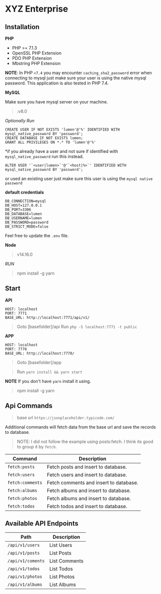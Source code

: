 
# XYZ Enterprise

## Installation

**PHP**

-   PHP >= 7.1.3
-   OpenSSL PHP Extension
-   PDO PHP Extension
-   Mbstring PHP Extension

**NOTE**: In PHP `<7.4` you may encounter `caching_sha2_password` error when connecting to mysql just make sure your user is using the native mysql password. This application is also tested in PHP 7.4.

**MySQL**

Make sure you have mysql server on your machine.

>:v8.0


*Optionally Run*

```
CREATE USER IF NOT EXISTS 'lumen'@'%' IDENTIFIED WITH mysql_native_password BY 'password';
CREATE DATABASE IF NOT EXISTS lumen;
GRANT ALL PRIVILEGES ON *.* TO 'lumen'@'%'
```

*if you already have a user and not sure if identified with `mysql_native_password` run this instead.

```
ALTER USER '`<user|lumen>`'@'`<host|%>`' IDENTIFIED WITH mysql_native_password BY 'password';
```

or used an existing user just make sure this user is using the `mysql native password`

**default credentials**
```
DB_CONNECTION=mysql
DB_HOST=127.0.0.1
DB_PORT=3306
DB_DATABASE=lumen
DB_USERNAME=lumen
DB_PASSWORD=password
DB_STRICT_MODE=false
```

Feel free to update the `.env` file.

**Node**

> v14.16.0

*RUN*
> npm install -g yarn

## Start

**API**

```
HOST: localhost
PORT: 7771
BASE_URL: http://localhost:7771/api/v1/
```

> Goto [basefolder]/api
> Run `php -S localhost:7771 -t public`

**APP**

```
HOST: localhost
PORT: 7770
BASE_URL: http://localhost:7770/
```

> Goto [basefolder]/app

> Run `yarn install && yarn start`

**NOTE** If you don't have `yarn` install it using.

> npm install -g yarn


## Api Commands

> base url `https://jsonplaceholder.typicode.com/`

Additional commands will fetch data from the base url and save the records to database.

> NOTE: I did not follow the example using posts:fetch. I think its good to group it by `fetch`.

| Command          | Description                            |
| ---------------- | -------------------------------------- |
| `fetch:posts`    | Fetch posts and insert to database.    |
| `fetch:users`    | Fetch users and insert to database.    |
| `fetch:comments` | Fetch comments and insert to database. |
| `fetch:albums`   | Fetch albums and insert to database.   |
| `fetch:photos`   | Fetch albums and insert to database.   |
| `fetch:todos`    | Fetch todos and insert to database.    |

## Available API Endpoints

| Path             | Description                            |
| ---------------- | -------------------------------------- |
| `/api/v1/users`    | List Users    |
| `/api/v1/posts`    | List Posts    |
| `/api/v1/coments` | List Comments |
| `/api/v1/todos`   | List Todos |
| `/api/v1/photos`   | List Photos |
| `/api/v1/albums`    | List Albums |

